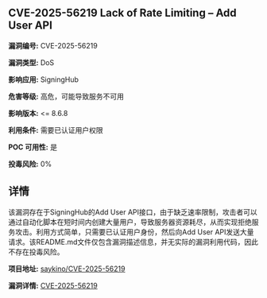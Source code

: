## CVE-2025-56219 Lack of Rate Limiting – Add User API

**漏洞编号:** CVE-2025-56219

**漏洞类型:** DoS

**影响应用:** SigningHub

**危害等级:** 高危，可能导致服务不可用

**影响版本:** <= 8.6.8

**利用条件:** 需要已认证用户权限

**POC 可用性:** 是

**投毒风险:** 0%

## 详情

该漏洞存在于SigningHub的Add User API接口，由于缺乏速率限制，攻击者可以通过自动化脚本在短时间内创建大量用户，导致服务器资源耗尽，从而实现拒绝服务攻击。利用方式简单，只需要已认证用户身份，然后向Add User API发送大量请求。该README.md文件仅包含漏洞描述信息，并无实际的漏洞利用代码，因此不存在投毒风险。

**项目地址:** [saykino/CVE-2025-56219](https://github.com/saykino/CVE-2025-56219)

**漏洞详情:** [CVE-2025-56219](https://nvd.nist.gov/vuln/detail/CVE-2025-56219)